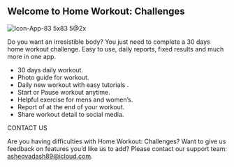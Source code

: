 ## Welcome to Home Workout: Challenges

![Icon-App-83 5x83 5@2x](https://user-images.githubusercontent.com/111689459/185808541-9a1de4cd-571c-4fd3-9e55-11e212f44849.png)

Do you want an irresistible body? You just need to complete a 30 days home workout challenge. Easy to use, daily reports, fixed results and much more in one app.

 - 30 days daily workout.
 - Photo guide for workout.
 - Daily new workout with easy tutorials .
 - Start or Pause workout anytime.
 - Helpful exercise for mens and women’s.
 - Report of at the end of your workout.
 - Share workout detail to social media.

CONTACT US

Are you having difficulties with Home Workout: Challenges? Want to give us feedback on features you’d like us to add? Please contact our support team: [asheovadash89@icloud.com](mailto:asheovadash89@icloud.com).

